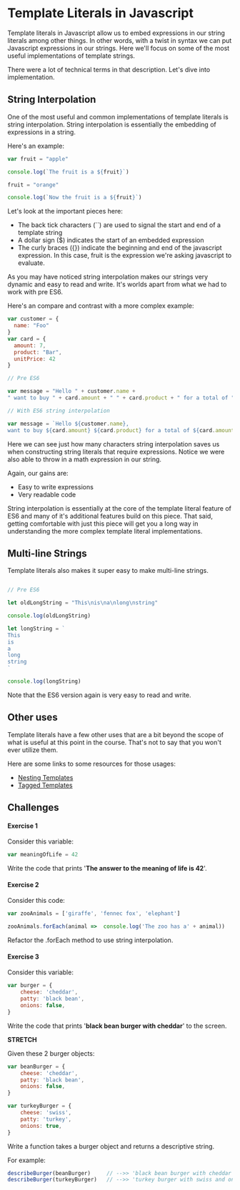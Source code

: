 # Template Literals in Javascript

Template literals in Javascript allow us to embed expressions in our string literals among other things. In other words, with a twist in syntax we can put Javascript expressions in our strings. Here we'll focus on some of the most useful implementations of template strings.

There were a lot of technical terms in that description. Let's dive into implementation.

## String Interpolation

One of the most useful and common implementations of template literals is string interpolation. String interpolation is essentially the embedding of expressions in a string.

Here's an example:

```javascript
var fruit = "apple"

console.log(`The fruit is a ${fruit}`)

fruit = "orange"

console.log(`Now the fruit is a ${fruit}`)
```

Let's look at the important pieces here:

- The back tick characters (``) are used to signal the start and end of a template string
- A dollar sign ($) indicates the start of an embedded expression
- The curly braces ({}) indicate the beginning and end of the javascript expression. In this case, fruit is the expression we're asking javascript to evaluate.

As you may have noticed string interpolation makes our strings very dynamic and easy to read and write. It's worlds apart from what we had to work with pre ES6.

Here's an compare and contrast with a more complex example:

```javascript
var customer = {
  name: "Foo"
}
var card = {
  amount: 7,
  product: "Bar",
  unitPrice: 42
}

// Pre ES6

var message = "Hello " + customer.name +
" want to buy " + card.amount + " " + card.product + " for a total of " + (card.amount * card.unitPrice) + " bucks?"

// With ES6 string interpolation

var message = `Hello ${customer.name},
want to buy ${card.amount} ${card.product} for a total of ${card.amount * card.unitPrice} bucks?`
```

Here we can see just how many characters string interpolation saves  us when constructing string literals that require expressions. Notice we were also able to throw in a math expression in our string.

Again, our gains are:

- Easy to write expressions
- Very readable code

String interpolation is essentially at the core of the template literal feature of ES6 and many of it's additional features build on this piece. That said, getting comfortable with just this piece will get you a long way in understanding the more complex template literal implementations.

## Multi-line Strings

Template literals also makes it super easy to make multi-line strings.

```javascript

// Pre ES6

let oldLongString = "This\nis\na\nlong\nstring"

console.log(oldLongString)

let longString = `
This
is
a
long
string
`

console.log(longString)
```

Note that the ES6 version again is very easy to read and write.

## Other uses

Template literals have a few other uses that are a bit beyond the scope of what is useful at this point in the course. That's not to say that you won't ever utilize them.

Here are some links to some resources for those usages:

- [Nesting Templates](https://developer.mozilla.org/en-US/docs/Web/JavaScript/Reference/Template_literals#Nesting_templates)
- [Tagged Templates](https://developer.mozilla.org/en-US/docs/Web/JavaScript/Reference/Template_literals#Tagged_templates)

## Challenges


#### Exercise 1

Consider this variable:

```javascript
var meaningOfLife = 42
```

Write the code that prints '**The answer to the meaning of life is 42**'.

#### Exercise 2

Consider this code:

```javascript
var zooAnimals = ['giraffe', 'fennec fox', 'elephant']

zooAnimals.forEach(animal =>  console.log('The zoo has a' + animal))
```

Refactor the .forEach method to use string interpolation.

#### Exercise 3

Consider this variable:

```javascript
var burger = {
    cheese: 'cheddar',
    patty: 'black bean',
    onions: false,
}
```

Write the code that prints '**black bean burger with cheddar**' to the screen.

**STRETCH**

Given these 2 burger objects:

```javascript
var beanBurger = {
    cheese: 'cheddar',
    patty: 'black bean',
    onions: false,
}

var turkeyBurger = {
    cheese: 'swiss',
    patty: 'turkey',
    onions: true,
}
```

Write a function takes a burger object and returns a descriptive string.

For example:

```javascript
describeBurger(beanBurger)     // -->> 'black bean burger with cheddar and no onions
describeBurger(turkeyBurger)   // -->> 'turkey burger with swiss and onions
```







